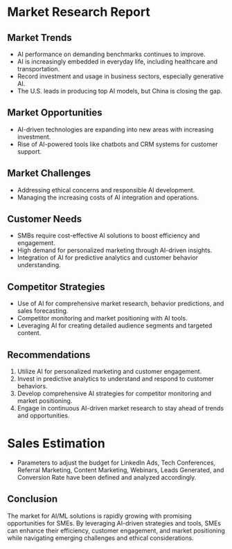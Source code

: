 # Market Research Report 

## Market Trends 
- AI performance on demanding benchmarks continues to improve. 
- AI is increasingly embedded in everyday life, including healthcare and transportation. 
- Record investment and usage in business sectors, especially generative AI. 
- The U.S. leads in producing top AI models, but China is closing the gap. 

## Market Opportunities 
- AI-driven technologies are expanding into new areas with increasing investment.
- Rise of AI-powered tools like chatbots and CRM systems for customer support. 

## Market Challenges 
- Addressing ethical concerns and responsible AI development. 
- Managing the increasing costs of AI integration and operations. 

## Customer Needs 
- SMBs require cost-effective AI solutions to boost efficiency and engagement. 
- High demand for personalized marketing through AI-driven insights.
- Integration of AI for predictive analytics and customer behavior understanding. 

## Competitor Strategies 
- Use of AI for comprehensive market research, behavior predictions, and sales forecasting. 
- Competitor monitoring and market positioning with AI tools.
- Leveraging AI for creating detailed audience segments and targeted content. 

## Recommendations 
1. Utilize AI for personalized marketing and customer engagement.
2. Invest in predictive analytics to understand and respond to customer behaviors.
3. Develop comprehensive AI strategies for competitor monitoring and market positioning.
4. Engage in continuous AI-driven market research to stay ahead of trends and opportunities. 

# Sales Estimation 
- Parameters to adjust the budget for LinkedIn Ads, Tech Conferences, Referral Marketing, Content Marketing, Webinars, Leads Generated, and Conversion Rate have been defined and analyzed accordingly. 

## Conclusion 
The market for AI/ML solutions is rapidly growing with promising opportunities for SMEs. By leveraging AI-driven strategies and tools, SMEs can enhance their efficiency, customer engagement, and market positioning while navigating emerging challenges and ethical considerations.